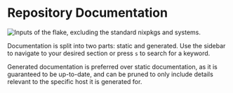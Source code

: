 # Repository Documentation

![Inputs of the flake, excluding the standard `nixpkgs` and `systems`.](./generated/flake-tree.svg)

Documentation is split into two parts: static and generated. Use the sidebar to
navigate to your desired section or press `s` to search for a keyword.

Generated documentation is preferred over static documentation, as it is
guaranteed to be up-to-date, and can be pruned to only include details relevant
to the specific host it is generated for.
